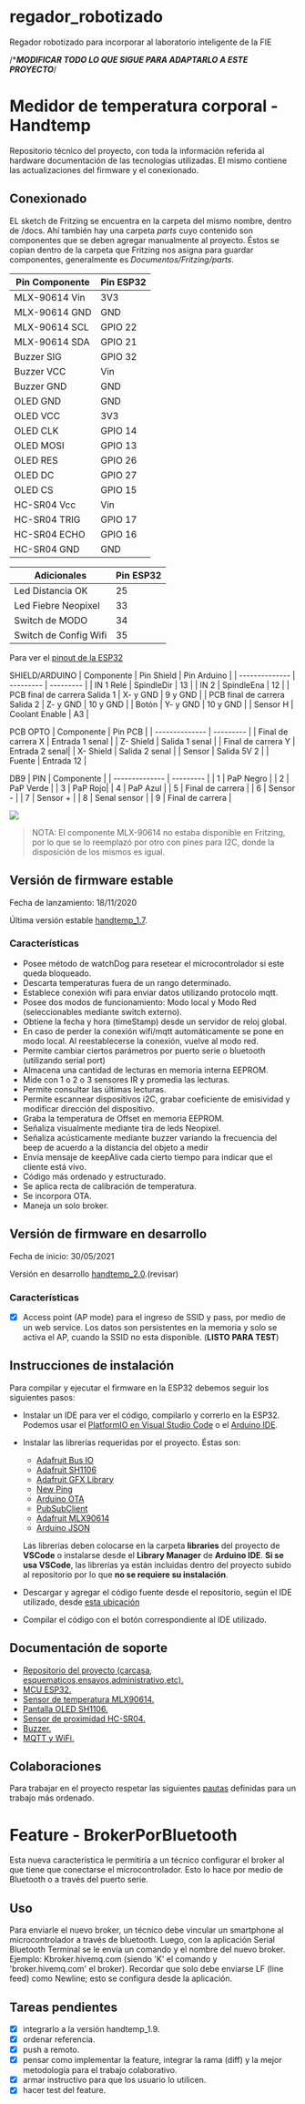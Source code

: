 # regador_robotizado
Regador robotizado para incorporar al laboratorio inteligente de la FIE

/****************MODIFICAR TODO LO QUE SIGUE PARA ADAPTARLO A ESTE PROYECTO***************/

# Medidor de temperatura corporal - Handtemp
Repositorio técnico del proyecto, con toda la información referida al hardware documentación de las tecnologías utilizadas. El mismo contiene las actualizaciones del firmware y el conexionado.

## Conexionado
EL sketch de Fritzing se encuentra en la carpeta del mismo nombre, dentro de /docs. Ahí también hay una carpeta *parts* cuyo contenido son componentes que se deben agregar manualmente al proyecto. Éstos se copian dentro de la carpeta que Fritzing nos asigna para guardar componentes, generalmente es *Documentos/Fritzing/parts*.

| Pin Componente | Pin ESP32 |
| -------------- | --------- |
| MLX-90614 Vin | 3V3 |
| MLX-90614 GND | GND |
| MLX-90614 SCL | GPIO 22 |
| MLX-90614 SDA | GPIO 21 |
| Buzzer SIG | GPIO 32 |
| Buzzer VCC | Vin |
| Buzzer GND | GND |
| OLED GND | GND |
| OLED VCC | 3V3 |
| OLED CLK | GPIO 14 |
| OLED MOSI | GPIO 13 |
| OLED RES | GPIO 26 |
| OLED DC | GPIO 27 |
| OLED CS | GPIO 15 |
| HC-SR04 Vcc | Vin |
| HC-SR04 TRIG | GPIO 17 |
| HC-SR04 ECHO | GPIO 16 |
| HC-SR04 GND | GND |

| Adicionales | Pin ESP32 |
| -------------- | --------- |
| Led Distancia OK | 25 |
| Led Fiebre Neopixel| 33 |
| Switch de MODO| 34 |
| Switch de Config Wifi| 35 |

Para ver el [pinout de la ESP32](/docs/ESP32.md)

SHIELD/ARDUINO
| Componente | Pin Shield | Pin Arduino |
| -------------- | --------- | --------- |
| IN 1 Relé | SpindleDir | 13 |
| IN 2 | SpindleEna | 12 |
| PCB final de carrera Salida 1 | X- y GND | 9 y GND |
| PCB final de carrera Salida 2 | Z- y GND | 10 y GND |
| Botón  | Y- y GND | 10 y GND |
| Sensor H | Coolant Enable | A3 |

PCB OPTO
| Componente | Pin PCB |
| -------------- | --------- |
| Final de carrera X | Entrada 1 senal |
| Z- Shield | Salida 1 senal |
| Final de carrera Y | Entrada 2 senal|
| X- Shield | Salida 2 senal |
| Sensor | Salida 5V 2  |
| Fuente | Entrada 12 |

DB9
| PIN | Componente |
| -------------- | --------- |
| 1 | PaP Negro |
| 2 | PaP Verde |
| 3 | PaP Rojo|
| 4 | PaP Azul |
| 5 | Final de carrera  |
| 6 | Sensor - |
| 7 | Sensor + |
| 8 | Senal sensor |
| 9 | Final de carrera |

![](/img/handtemp-sketch.png)

> NOTA: El componente MLX-90614 no estaba disponible en Fritzing, por lo que se lo reemplazó por otro con pines para I2C, donde la disposición de los mismos es igual.

## Versión de firmware estable

Fecha de lanzamiento: 18/11/2020

Última versión estable [handtemp_1.7](firmware/handtemp_1.7.ino).

### Características
* Posee método de watchDog para resetear el microcontrolador si este queda bloqueado.
* Descarta temperaturas fuera de un rango determinado.
* Establece conexión wifi para enviar datos utilizando protocolo mqtt.
* Posee dos modos de funcionamiento: Modo local y Modo Red (seleccionables mediante switch externo).
* Obtiene la fecha y hora (timeStamp) desde un servidor de reloj global.
* En caso de perder la conexión wifi/mqtt automáticamente se pone en modo local. Al reestablecerse la conexión, vuelve al modo red.
* Permite cambiar ciertos parámetros por puerto serie o bluetooth (utilizando serial port)
* Almacena una cantidad de lecturas en memoria interna EEPROM.
* Mide con 1 o 2 o 3 sensores IR y promedia las lecturas.
* Permite consultar las últimas lecturas.
* Permite escannear dispositivos i2C, grabar coeficiente de emisividad y modificar dirección del dispositivo.
* Graba la temperatura de Offset en memoria EEPROM.
* Señaliza visualmente mediante tira de leds Neopixel.
* Señaliza acústicamente mediante buzzer variando la frecuencia del beep de acuerdo a la distancia del objeto a medir
* Envía mensaje de keepAlive cada cierto tiempo para indicar que el cliente está vivo. 
* Código más ordenado y estructurado.
* Se aplica recta de calibración de temperatura.
* Se incorpora OTA.
* Maneja un solo broker.

## Versión de firmware en desarrollo

Fecha de inicio: 30/05/2021

Versión en desarrollo [handtemp_2.0](firmware/handtemp_1.8.ino).(revisar)

### Características
- [x] Access point (AP mode) para el ingreso de SSID y pass, por medio de un web service. Los datos son persistentes en la memoria y solo se activa el AP, cuando la SSID no esta disponible. (**LISTO PARA TEST**)

## Instrucciones de instalación
Para compilar y ejecutar el firmware en la ESP32 debemos seguir los siguientes pasos:

* Instalar un IDE para ver el código, compilarlo y correrlo en la ESP32. Podemos usar el [PlatformIO en Visual Studio Code](docs/PlatformIO-IDE.md) o el [Arduino IDE](https://randomnerdtutorials.com/installing-the-esp32-board-in-arduino-ide-windows-instructions/).

* Instalar las librerías requeridas por el proyecto. Éstas son:

	* [Adafruit Bus IO](https://github.com/adafruit/Adafruit_BusIO)
	* [Adafruit SH1106](https://github.com/wonho-maker/Adafruit_SH1106)
	* [Adafruit GFX Library](https://github.com/adafruit/Adafruit-GFX-Library)
	* [New Ping](https://bitbucket.org/teckel12/arduino-new-ping/downloads/NewPing_v1.9.1.zip)
	* [Arduino OTA](https://github.com/jandrassy/ArduinoOTA)
	* [PubSubClient](https://github.com/knolleary/pubsubclient/)
	* [Adafruit MLX90614](https://github.com/adafruit/Adafruit-MLX90614-Library)
	* [Arduino JSON](https://github.com/bblanchon/ArduinoJson)

	Las librerías deben colocarse en la carpeta **libraries** del proyecto de **VSCode** o instalarse desde el **Library Manager** de **Arduino IDE**. **Si se usa VSCode**, las librerías ya están incluidas dentro del proyecto subido al repositorio por lo que **no se requiere su instalación**.

* Descargar y agregar el código fuente desde el repositorio, según el IDE utilizado, desde [esta ubicación](../firmware)

* Compilar el código con el botón correspondiente al IDE utilizado.

## Documentación de soporte
* [Repositorio del proyecto (carcasa, esquematicos,ensayos,administrativo,etc).](https://drive.google.com/drive/folders/1y8OxduKYDoWpeUjtB7u9908cSnYStPmV?usp=sharing)
* [MCU ESP32.](/docs/ESP32.md)
* [Sensor de temperatura MLX90614.](/docs/SensorTemperatura.md)
* [Pantalla OLED SH1106.](/docs/OLED.md)
* [Sensor de proximidad HC-SR04.](/docs/SensorProximidad.md)
* [Buzzer.](/docs/Buzzer.md)
* [MQTT y WiFi.](/docs/MQTT-WiFi.md)

## Colaboraciones
Para trabajar en el proyecto respetar las siguientes [pautas](https://gist.github.com/maxiyommi/b5d2ef4c66f17870a92bc27f4afe71c2) definidas para un trabajo más ordenado. 

# Feature - BrokerPorBluetooth
Esta nueva característica le permitiría a un técnico configurar el broker al que tiene que conectarse el microcontrolador. Esto lo hace por medio de Bluetooth o a través del puerto serie.

## Uso

Para enviarle el nuevo broker, un técnico debe vincular un smartphone al microcontrolador a través de bluetooth. Luego, con la aplicación Serial Bluetooth Terminal se le envía un comando y el nombre del nuevo broker. Ejemplo: Kbroker.hivemq.com (siendo 'K' el comando y 'broker.hivemq.com' el broker). Recordar que solo debe enviarse LF (line feed) como Newline; esto se configura desde la aplicación.

## Tareas pendientes
- [x] integrarlo a la versión handtemp_1.9.
- [x] ordenar referencia.
- [x] push a remoto.
- [x] pensar como implementar la feature, integrar la rama (diff) y la mejor metodología para el trabajo colaborativo.
- [x] armar instructivo para que los usuario lo utilicen.
- [x] hacer test del feature.
